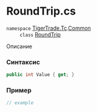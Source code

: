 
# RoundTrip.cs
`namespace` [TigerTrade.Tc](../../../../TigerTrade.Tc.md).[Common](../../../../TigerTrade.Tc/Common.md)  
&nbsp;&nbsp;&nbsp;&nbsp;&nbsp;&nbsp;&nbsp;&nbsp;&nbsp;`class` [RoundTrip](../../RoundTrip.cs.md)

Описание

### Синтаксис
```csharp
public int Value { get; }
```
### Пример  
```csharp
// example
```
